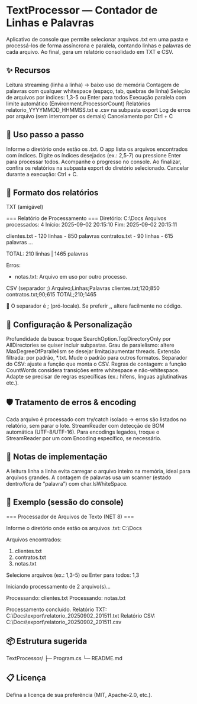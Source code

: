 # TextProcessor — Contador de Linhas e Palavras 

Aplicativo de console que permite selecionar arquivos .txt em uma pasta e processá-los de forma assíncrona e paralela, contando linhas e palavras de cada arquivo. Ao final, gera um relatório consolidado em TXT e CSV.

## ✨ Recursos

Leitura streaming (linha a linha) → baixo uso de memória
Contagem de palavras com qualquer whitespace (espaço, tab, quebras de linha)
Seleção de arquivos por índices: 1,3-5 ou Enter para todos
Execução paralela com limite automático (Environment.ProcessorCount)
Relatórios relatorio_YYYYMMDD_HHMMSS.txt e .csv na subpasta export
Log de erros por arquivo (sem interromper os demais)
Cancelamento por Ctrl + C


## 🧭 Uso passo a passo

Informe o diretório onde estão os .txt.
O app lista os arquivos encontrados com índices.
Digite os índices desejados (ex.: 2,5-7) ou pressione Enter para processar todos.
Acompanhe o progresso no console.
Ao finalizar, confira os relatórios na subpasta export do diretório selecionado.
Cancelar durante a execução: Ctrl + C.

## 📄 Formato dos relatórios
TXT (amigável)

=== Relatório de Processamento ===
Diretório: C:\Docs
Arquivos processados: 4
Início: 2025-09-02 20:15:10
Fim:    2025-09-02 20:15:11

clientes.txt - 120 linhas - 850 palavras
contratos.txt - 90 linhas - 615 palavras
...

TOTAL: 210 linhas | 1465 palavras

Erros:
 - notas.txt: Arquivo em uso por outro processo.

CSV (separador ;)
Arquivo;Linhas;Palavras
clientes.txt;120;850
contratos.txt;90;615
TOTAL;210;1465


📌 O separador é ; (pró-locale). Se preferir ,, altere facilmente no código.

## 🔧 Configuração & Personalização

Profundidade da busca: troque SearchOption.TopDirectoryOnly por AllDirectories se quiser incluir subpastas.
Grau de paralelismo: altere MaxDegreeOfParallelism se desejar limitar/aumentar threads.
Extensão filtrada: por padrão, *.txt. Mude o padrão para outros formatos.
Separador do CSV: ajuste a função que monta o CSV.
Regras de contagem: a função CountWords considera transições entre whitespace e não-whitespace. Adapte se precisar de regras específicas (ex.: hifens, línguas aglutinativas etc.).

## 🛡️ Tratamento de erros & encoding

Cada arquivo é processado com try/catch isolado → erros são listados no relatório, sem parar o lote.
StreamReader com detecção de BOM automática (UTF-8/UTF-16). Para encodings legados, troque o StreamReader por um com Encoding específico, se necessário.

## 🧠 Notas de implementação

A leitura linha a linha evita carregar o arquivo inteiro na memória, ideal para arquivos grandes.
A contagem de palavras usa um scanner (estado dentro/fora de “palavra”) com char.IsWhiteSpace.

## 🧪 Exemplo (sessão do console)

=== Processador de Arquivos de Texto (NET 8) ===

Informe o diretório onde estão os arquivos .txt: C:\Docs

Arquivos encontrados:
  1. clientes.txt
  2. contratos.txt
  3. notas.txt

Selecione arquivos (ex.: 1,3-5) ou Enter para todos: 1,3

Iniciando processamento de 2 arquivo(s)...

Processando: clientes.txt
Processando: notas.txt

Processamento concluído.
Relatório TXT: C:\Docs\export\relatorio_20250902_201511.txt
Relatório CSV: C:\Docs\export\relatorio_20250902_201511.csv

## 📦 Estrutura sugerida
TextProcessor/
  ├─ Program.cs
  └─ README.md

## 📋 Licença

Defina a licença de sua preferência (MIT, Apache-2.0, etc.).
